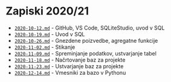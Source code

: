 # Zapiski 2020/21

* [`2020-10-12.md`](2020-10-12.md) - GitHub, VS Code, SQLiteStudio, uvod v SQL
* [`2020-10-19.md`](2020-10-19.md) - Uvod v SQL
* [`2020-10-26.md`](2020-10-26.md) - Gnezdene poizvedbe, agregatne funkcije
* [`2020-11-02.md`](2020-11-02.md) - Stikanje
* [`2020-11-09.md`](2020-11-09.md) - Spreminjanje podatkov, ustvarjanje tabel
* [`2020-11-18.md`](2020-11-18.md) - Načrtovanje baz za projekte
* [`2020-11-23.md`](2020-11-23.md) - Ustvarjanje baz za projekte
* [`2020-12-14.md`](2020-12-14.md) - Vmesniki za bazo v Pythonu

